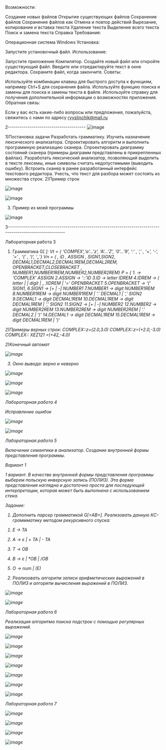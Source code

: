 
Возможности:

Создание новых файлов
Открытие существующих файлов
Сохранение файлов
Сохранение файлов как
Отмена и повтор действий
Вырезание, копирование и вставка текста
Удаление текста
Выделение всего текста
Поиск и замена текста
Справка
Требования:

Операционная система Windows
Установка:

Запустите установочный файл.
Использование:

Запустите приложение Компилятор.
Создайте новый файл или откройте существующий файл.
Введите или отредактируйте текст в окне редактора.
Сохраните файл, когда закончите.
Советы:

Используйте комбинации клавиш для быстрого доступа к функциям, например Ctrl+S для сохранения файла.
Используйте функцию поиска и замены для поиска и замены текста в файле.
Используйте справку для получения дополнительной информации о возможностях приложения.
Обратная связь:

Если у вас есть какие-либо вопросы или предложения, пожалуйста, свяжитесь с нами по адресу ryyslinchik@mail.ru






2---------------------------------------
![image](https://github.com/RYYSLIN/Lab1/assets/160394383/6f169ff5-ae3d-42df-8531-2e2a60ecf9a1)

1)Постановка задачи
Разработать грамматику.
Изучить назначение лексического анализатора. Спроектировать алгоритм и выполнить программную реализацию сканера.
Спроектировать диаграмму состояний сканера (примеры диаграмм представлены в прикрепленных файлах).
Разработать лексический анализатор, позволяющий выделить в тексте лексемы, иные символы считать недопустимыми (выводить ошибку).
Встроить сканер в ранее разработанный интерфейс текстового редактора. Учесть, что текст для разбора может состоять из множества строк.
2)Пример строк



![image](https://github.com/RYYSLIN/Lab1/assets/160394383/05a75c7a-5b33-4ecd-90b7-d8a0fb0ebf12)


![image](https://github.com/RYYSLIN/Lab1/assets/160394383/461fbc2f-4ecc-4360-938a-c8e27a5c3afa)

3) Пример из моей программы

 
 ![image](https://github.com/RYYSLIN/Lab1/assets/160394383/f1bf076b-b76b-43ba-80d4-afa790e2b418)

3----------------------------------------------------------------------------------------------------------


Лабораторная работа 3

1) Грамматика
   G[ <I> ]: 
Vt = { ‘COMPEX’,‘a’…’z’, ‘A’…’Z’, ‘0’…’9’, ‘:’ ,  ‘,’ , ‘+’, ‘-‘, ‘=’ , ‘(’ , ‘)’, ‘_’} 
Vn = { <I>, iD , ASSIGN , SIGN1,SIGN2, DECMAL1,DECMAL2,DECMAL1REM,DECMAL2REM, OPENBRACKET,CLOSEBRACKET , NUMBER1,NUMBER1REM,NUMBER2,NUMBER2REM} 
P = { 
1.<I> → ‘COMPLEX’ ASSIGN 
2.ASSIGN → ‘::’ID 
3.ID -> letter IDREM
4.IDREM -> ( letter | | digit | _ )IDREM | '=' OPENBRACKET 
5.OPENBRACKET → ‘(’  SIGN1,
6.SIGN1 -> [+ | -] NUMBER1
7.NUMBER1 -> digit NUMBER1REM 
8.NUMBER1REM -> digit NUMBER1REM | '.' DECMAL1 | ',' SIGN2
9.DECMAL1 → digit  DECMAL1REM
10.DECMAL1REM -> digit DECMAL1REM | ',' SIGN2
11.SIGN2 -> [+ | -] NUMBER2
12.NUMBER2 -> digit NUMBER2REM 
13.NUMBER2REM -> digit NUMBER2REM | '.' DECMAL2 | ')'
14.DECMAL1 → digit  DECMAL1REM
15.DECMAL1REM -> digit DECMAL1REM | ')'


2)Примеры верных строк:
COMPLEX::z=(2.0,3.0)
COMPLEX::z=(+2.0,-3.0)
COMPLEX:: XEZ121 =(+42,-4.0)

2)Конечный автомат




![image](https://github.com/RYYSLIN/Lab1/assets/160394383/256a4a2b-21f5-47fc-b749-3cd4a937b004)


3) Окно вывода: верно и неверно



![image](https://github.com/RYYSLIN/Lab1/assets/160394383/59e1e6d9-2ff1-47ce-a965-70b99fc820ba)



![image](https://github.com/RYYSLIN/Lab1/assets/160394383/809894ed-162c-483c-a9a3-2576a5d274bb)




![image](https://github.com/RYYSLIN/Lab1/assets/160394383/7c627b31-6448-46ae-a49f-116eaaf4cc5a)




Лабораторная работа 4



Исправление ошибок


![image](https://github.com/RYYSLIN/Lab1/assets/160394383/804fac7b-5ce3-49db-af6b-4025cd34fca4)



![image](https://github.com/RYYSLIN/Lab1/assets/160394383/22989293-0204-433f-a161-8d689183aac7)




Лабораторная работа 5




Включение семантики в анализатор. Создание внутренней формы представления программы.


Вариант 1



1 вариант. В качестве внутренней формы представления программы выберем польскую инверсную запись (ПОЛИЗ). Эта форма представления наглядна и достаточно проста для последующей интерпретации, которая может быть выполнена с использованием стека.

Задание:

1) Дополнить парсер грамматикой G[<АВ>]. Реализовать данную КС-граммматику методом рекурсивного спуска:

1. E → TA 

2. A → ε | + TA | - TA 

3. T → ОВ 

4. В → ε | *ОВ | /ОВ 

5. О → num | (E) 

2) Реализовать алгоритм записи арифметических выражений в ПОЛИЗ и алгоритм вычисления выражений в ПОЛИЗ.


![image](https://github.com/RYYSLIN/Lab1/assets/160394383/7c38989b-9852-40c0-80ed-1dfd0533ae42)




![image](https://github.com/RYYSLIN/Lab1/assets/160394383/f189562f-c46d-43ac-b32a-2fc76c6ef320)



Лабораторная работа 6


Реализация алгоритма поиска подстрок с помощью регулярных выражений.



![image](https://github.com/RYYSLIN/Lab1/assets/160394383/ca842a70-dfdb-4014-9e92-100f87880956)



![image](https://github.com/RYYSLIN/Lab1/assets/160394383/82ce7f2c-c9e0-4f51-a6ef-2edd678423f6)



![image](https://github.com/RYYSLIN/Lab1/assets/160394383/9de5bec0-3334-487a-aa2b-4d79b79fb954)



![image](https://github.com/RYYSLIN/Lab1/assets/160394383/43ef28e5-f347-4caf-92bf-0fa7f27035fa)



![image](https://github.com/RYYSLIN/Lab1/assets/160394383/ed5db92f-b0e1-4dab-9e84-c18a1b20c152)



![image](https://github.com/RYYSLIN/Lab1/assets/160394383/9d0d7e12-9d8f-49f6-9940-6a9ee77fc0e0)



![image](https://github.com/RYYSLIN/Lab1/assets/160394383/fc1018bc-f7c4-418a-8caa-c6af66637361)





Лабораторная  работа 7



![image](https://github.com/RYYSLIN/Lab1/assets/160394383/b4648f25-5cc2-4f3a-aa9d-e2c6013a87e3)



![image](https://github.com/RYYSLIN/Lab1/assets/160394383/db0cd2ae-1c15-4d4d-8078-13ac80903109)



![image](https://github.com/RYYSLIN/Lab1/assets/160394383/1c5d8621-65e5-431c-ba88-6fa7ff8350dc)


![image](https://github.com/RYYSLIN/Lab1/assets/160394383/86893be4-6997-4fef-bd5e-0827dd2265c8)
